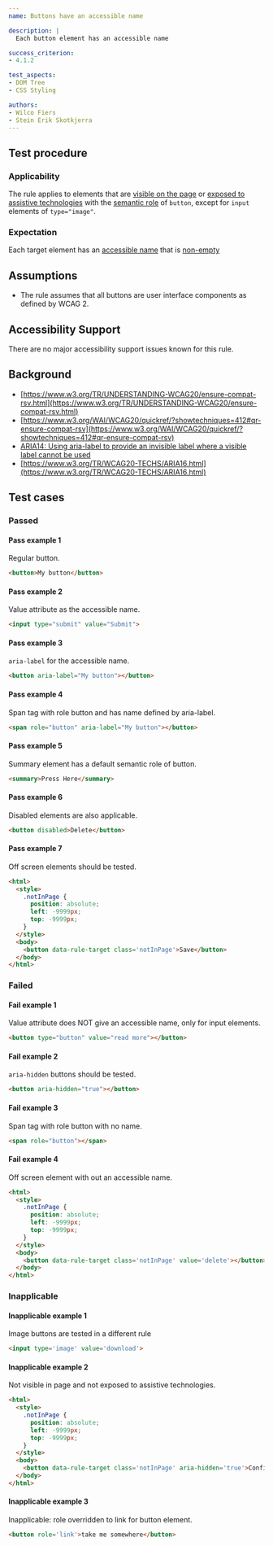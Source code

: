 ```yaml
---
name: Buttons have an accessible name

description: |
  Each button element has an accessible name

success_criterion:
- 4.1.2

test_aspects:
- DOM Tree
- CSS Styling

authors:
- Wilco Fiers
- Stein Erik Skotkjerra
---
```


## Test procedure

### Applicability

The rule applies to elements that are [visible on the page](#visible-on-the-page) or [exposed to assistive technologies](#exposed-to-assistive-technologies) with the [semantic role](#semantic-role) of `button`, except for `input` elements of `type="image"`.

### Expectation

Each target element has an [accessible name](#accessible-name) that is [non-empty](#non-empty)

## Assumptions

- The rule assumes that all buttons are user interface components as defined by WCAG 2.

## Accessibility Support

There are no major accessibility support issues known for this rule.

## Background

- [https://www.w3.org/TR/UNDERSTANDING-WCAG20/ensure-compat-rsv.html](https://www.w3.org/TR/UNDERSTANDING-WCAG20/ensure-compat-rsv.html)
- [https://www.w3.org/WAI/WCAG20/quickref/?showtechniques=412#qr-ensure-compat-rsv](https://www.w3.org/WAI/WCAG20/quickref/?showtechniques=412#qr-ensure-compat-rsv)
- [ARIA14: Using aria-label to provide an invisible label where a visible label cannot be used](https://www.w3.org/TR/WCAG20-TECHS/ARIA14.html)
- [https://www.w3.org/TR/WCAG20-TECHS/ARIA16.html](https://www.w3.org/TR/WCAG20-TECHS/ARIA16.html)

## Test cases

### Passed

#### Pass example 1

Regular button.

```html
<button>My button</button>
```

#### Pass example 2

Value attribute as the accessible name.

```html
<input type="submit" value="Submit">
```

#### Pass example 3

`aria-label` for the accessible name.

```html
<button aria-label="My button"></button>
```

#### Pass example 4

Span tag with role button and has name defined by aria-label.

```html
<span role="button" aria-label="My button"></button>
```

#### Pass example 5

Summary element has a default semantic role of button.
```html
<summary>Press Here</summary>
```

#### Pass example 6

Disabled elements are also applicable.

```html
<button disabled>Delete</button>
```

#### Pass example 7

Off screen elements should be tested.

```html
<html>
  <style>
    .notInPage {
      position: absolute;
      left: -9999px;
      top: -9999px;
    }
  </style>
  <body>
    <button data-rule-target class='notInPage'>Save</button>
  </body>
</html>
```

### Failed

#### Fail example 1

Value attribute does NOT give an accessible name, only for input elements.

```html
<button type="button" value="read more"></button>
```

#### Fail example 2

`aria-hidden` buttons should be tested.

```html
<button aria-hidden="true"></button>
```

#### Fail example 3

Span tag with role button with no name.

```html
<span role="button"></span>
```

#### Fail example 4

Off screen element with out an accessible name.

```html
<html>
  <style>
    .notInPage {
      position: absolute;
      left: -9999px;
      top: -9999px;
    }
  </style>
  <body>
    <button data-rule-target class='notInPage' value='delete'></button>
  </body>
</html>
```

### Inapplicable

#### Inapplicable example 1

Image buttons are tested in a different rule

```html
<input type='image' value='download'>
```

#### Inapplicable example 2

Not visible in page and not exposed to assistive technologies.

```html
<html>
  <style>
    .notInPage {
      position: absolute;
      left: -9999px;
      top: -9999px;
    }
  </style>
  <body>
    <button data-rule-target class='notInPage' aria-hidden='true'>Confirm</button>
  </body>
</html>
```

#### Inapplicable example 3

Inapplicable: role overridden to link for button element.

```html
<button role='link'>take me somewhere</button>
```
